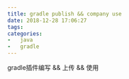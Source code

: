 ```yaml
---
title: gradle publish && company use
date: 2018-12-28 17:06:27
tags:
categories:
-   java
-   gradle
---
```


gradle插件编写 && 上传 && 使用

<!--more-->
